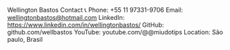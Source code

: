 Wellington Bastos
Contact 📞
Phone: +55 11 97331-9706
Email: wellingtonbastos@hotmail.com
LinkedIn: https://www.linkedin.com/in/wellingtonbastos/
GitHub: github.com/wellbastos
YouTube: youtube.com/@@miudotips
Location: São paulo, Brasil